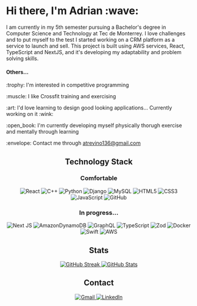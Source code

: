 <h1>Hi there, I'm Adrian :wave:</h1>
<p>I am currently in my 5th semester pursuing a Bachelor's degree in Computer Science and Technology at Tec de Monterrey. I love challenges and to put myself to the test I started working on a CRM platform as a service to launch and sell. This project is built using AWS services, React, TypeScript and NextJS, and it's developing my adaptability and problem solving skills.</p>

<h4>Others...</h4>
<p>:trophy: I'm interested in competitive programming</p>
<p>:muscle: I like Crossfit training and exercising</p>
<p>:art: I'd love learning to design good looking applications... Currently working on it :wink:</p>
<p>:open_book: I'm currently developing myself physically thorugh exercise and mentally through learning</p>
<p>:envelope: Contact me through <a href="mailto: atrevino136@gmail.com">atrevino136@gmail.com</a></p>

<h2 align="center">Technology Stack</h2>

<h3 align="center">Comfortable</h3>
<div align="center">
 <img src="https://img.shields.io/badge/react-%2320232a.svg?style=for-the-badge&logo=react&logoColor=%2361DAFB" alt="React"/>
 <img src="https://img.shields.io/badge/c++-%2300599C.svg?style=for-the-badge&logo=c%2B%2B&logoColor=white" alt="C++"/>
 <img src="https://img.shields.io/badge/python-3670A0?style=for-the-badge&logo=python&logoColor=ffdd54" alt="Python"/>
 <img src="https://img.shields.io/badge/django-%23092E20.svg?style=for-the-badge&logo=django&logoColor=white" alt="Django"/>
 <img src="https://img.shields.io/badge/mysql-4479A1.svg?style=for-the-badge&logo=mysql&logoColor=white" alt="MySQL"/>
 <img src="https://img.shields.io/badge/html5-%23E34F26.svg?style=for-the-badge&logo=html5&logoColor=white" alt="HTML5"/>
 <img src="https://img.shields.io/badge/css3-%231572B6.svg?style=for-the-badge&logo=css3&logoColor=white" alt="CSS3"/>
 <img src="https://img.shields.io/badge/javascript-%23323330.svg?style=for-the-badge&logo=javascript&logoColor=%23F7DF1E" alt="JavaScript"/>
 <img src="https://img.shields.io/badge/github-%23121011.svg?style=for-the-badge&logo=github&logoColor=white" alt="GitHub"/>
</div>

<h3 align="center">In progress...</h3>
<div align="center">
 <img src="https://img.shields.io/badge/Next-black?style=for-the-badge&logo=next.js&logoColor=white" alt="Next JS"/>
 <img src="https://img.shields.io/badge/Amazon%20DynamoDB-4053D6?style=for-the-badge&logo=Amazon%20DynamoDB&logoColor=white" alt="AmazonDynamoDB"/>
 <img src="https://img.shields.io/badge/-GraphQL-E10098?style=for-the-badge&logo=graphql&logoColor=white" alt="GraphQL"/>
 <img src="https://img.shields.io/badge/typescript-%23007ACC.svg?style=for-the-badge&logo=typescript&logoColor=white" alt="TypeScript"/>
 <img src="https://img.shields.io/badge/zod-%233068b7.svg?style=for-the-badge&logo=zod&logoColor=white" alt="Zod"/>
 <img src="https://img.shields.io/badge/docker-%230db7ed.svg?style=for-the-badge&logo=docker&logoColor=white" alt="Docker"/>
 <img src="https://img.shields.io/badge/swift-F54A2A?style=for-the-badge&logo=swift&logoColor=white" alt="Swift"/>
 <img src="https://img.shields.io/badge/AWS-%23FF9900.svg?style=for-the-badge&logo=amazon-aws&logoColor=white" alt="AWS"/>
</div>


<h2 align="center">Stats</h2>

<!--[![Top Langs](https://github-readme-stats.vercel.app/api/top-langs/?username=Adrian-TJ&layout=donut-vertical)](https://github.com/anuraghazra/github-readme-stats)-->
<div align="center">
 <a href="https://git.io/streak-stats">
  <img src="https://streak-stats.demolab.com?user=Adrian-TJ&theme=radical&border_radius=10&card_width=600&card_height=200" alt="GitHub Streak" />
 </a>
 <a href="https://github.com/anuraghazra/github-readme-stats">
  <img src="https://github-readme-stats.vercel.app/api?username=Adrian-TJ&show_icons=true&theme=radical&border_radius=10&card_width=600&card_height=200" alt="GitHub Stats" />
 </a>
</div>

<h2 align="center">Contact</h2>

<div align="center">
<a href="mailto: atrevino136@gmail.com">
 <img src="https://img.shields.io/badge/Gmail-D14836?style=for-the-badge&logo=gmail&logoColor=white" alt="Gmail"/>
</a>
<a href="https://www.linkedin.com/in/adrián-treviño-tj8">
  <img src="https://img.shields.io/badge/linkedin-%230077B5.svg?style=for-the-badge&logo=linkedin&logoColor=white" alt="LinkedIn"/>
</a> 
</div>
